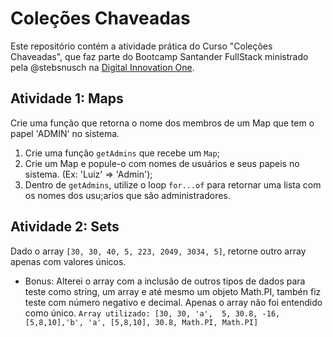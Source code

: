 # Coleções Chaveadas

Este repositório contém a atividade prática do Curso "Coleções Chaveadas", que faz parte do Bootcamp Santander FullStack ministrado pela @stebsnusch na [Digital Innovation One](https://digitalinnovation.one/).

## Atividade 1: Maps

Crie uma função que retorna o nome dos membros de um Map que tem o papel 'ADMIN' no sistema.

1. Crie uma função `getAdmins` que recebe um `Map`;
2. Crie um Map e popule-o com nomes de usuários e seus papeis no sistema. (Ex: 'Luiz' => 'Admin');
3. Dentro de `getAdmins`, utilize o loop `for...of` para retornar uma lista com os nomes dos usu;arios que são administradores.

## Atividade 2: Sets

Dado o array `[30, 30, 40, 5, 223, 2049, 3034, 5]`, retorne outro array apenas com valores únicos.
   
* Bonus: Alterei o array com a inclusão de outros tipos de dados para teste como string, um array e até mesmo um objeto Math.PI, tambén fiz teste com número negativo e decimal. Apenas o array não foi entendido como único.
`Array utilizado: [30, 30, 'a',  5, 30.8, -16, [5,8,10],'b', 'a', [5,8,10], 30.8, Math.PI, Math.PI]`